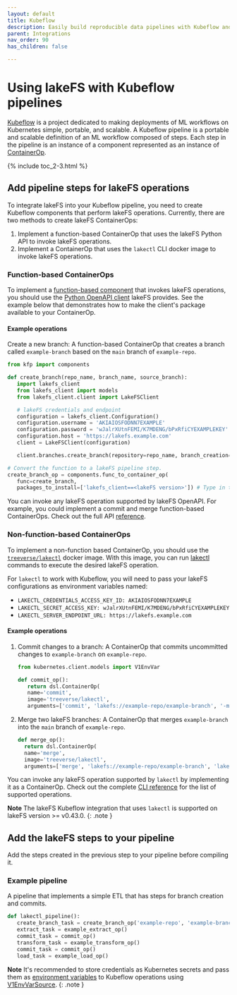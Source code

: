 ```yaml
---
layout: default
title: Kubeflow
description: Easily build reproducible data pipelines with Kubeflow and lakeFS using commits, without modifying the code or logic of your job.
parent: Integrations
nav_order: 90
has_children: false

---
```

# Using lakeFS with Kubeflow pipelines
[Kubeflow](https://www.kubeflow.org/docs/about/kubeflow/) is a project dedicated to making deployments of ML workflows on Kubernetes simple, portable, and scalable.
A Kubeflow pipeline is a portable and scalable definition of an ML workflow composed of steps. Each step in the pipeline is an instance of a component represented as an instance of [ContainerOp](https://kf-pipelines.readthedocs.io/en/latest/source/kfp.dsl.html#kfp.dsl.ContainerOp).

{% include toc_2-3.html %}


## Add pipeline steps for lakeFS operations

To integrate lakeFS into your Kubeflow pipeline, you need to create Kubeflow components that perform lakeFS operations.
Currently, there are two methods to create lakeFS ContainerOps:
1. Implement a function-based ContainerOp that uses the lakeFS Python API to invoke lakeFS operations.
1. Implement a ContainerOp that uses the `lakectl` CLI docker image to invoke lakeFS operations.

### Function-based ContainerOps

To implement a [function-based component](https://www.kubeflow.org/docs/components/pipelines/sdk/python-function-components/) that invokes lakeFS operations,
you should use the [Python OpenAPI client](python.md) lakeFS provides. See the example below that demonstrates how to make the client's package available to your ContainerOp.

#### Example operations

Create a new branch: A function-based ContainerOp that creates a branch called `example-branch` based on the `main` branch of `example-repo`.

```python
from kfp import components

def create_branch(repo_name, branch_name, source_branch):
   import lakefs_client
   from lakefs_client import models
   from lakefs_client.client import LakeFSClient

   # lakeFS credentials and endpoint
   configuration = lakefs_client.Configuration()
   configuration.username = 'AKIAIOSFODNN7EXAMPLE'
   configuration.password = 'wJalrXUtnFEMI/K7MDENG/bPxRfiCYEXAMPLEKEY'
   configuration.host = 'https://lakefs.example.com'
   client = LakeFSClient(configuration)

   client.branches.create_branch(repository=repo_name, branch_creation=models.BranchCreation(name=branch_name, source=source_branch))

# Convert the function to a lakeFS pipeline step.
create_branch_op = components.func_to_container_op(
   func=create_branch,
   packages_to_install=['lakefs_client==<lakeFS version>']) # Type in the lakeFS version you are using
```

You can invoke any lakeFS operation supported by lakeFS OpenAPI. For example, you could implement a commit and merge function-based ContainerOps.
Check out the full API [reference](https://docs.lakefs.io/reference/api.html).

### Non-function-based ContainerOps

To implement a non-function based ContainerOp, you should use the [`treeverse/lakectl`](https://hub.docker.com/r/treeverse/lakectl) docker image.
With this image, you can run [lakectl](/reference/cli.html) commands to execute the desired lakeFS operation.

For `lakectl` to work with Kubeflow, you will need to pass your lakeFS configurations as environment variables named:

* `LAKECTL_CREDENTIALS_ACCESS_KEY_ID: AKIAIOSFODNN7EXAMPLE`
* `LAKECTL_SECRET_ACCESS_KEY: wJalrXUtnFEMI/K7MDENG/bPxRfiCYEXAMPLEKEY`
* `LAKECTL_SERVER_ENDPOINT_URL: https://lakefs.example.com`

#### Example operations

1. Commit changes to a branch: A ContainerOp that commits uncommitted changes to `example-branch` on `example-repo`.

   ```python
   from kubernetes.client.models import V1EnvVar

   def commit_op():
      return dsl.ContainerOp(
      name='commit',
      image='treeverse/lakectl',
      arguments=['commit', 'lakefs://example-repo/example-branch', '-m', 'commit message']).add_env_variable(V1EnvVar(name='LAKECTL_CREDENTIALS_ACCESS_KEY_ID',value='AKIAIOSFODNN7EXAMPLE')).add_env_variable(V1EnvVar(name='LAKECTL_CREDENTIALS_SECRET_ACCESS_KEY',value='wJalrXUtnFEMI/K7MDENG/bPxRfiCYEXAMPLEKEY')).add_env_variable(V1EnvVar(name='LAKECTL_SERVER_ENDPOINT_URL',value='https://lakefs.example.com'))
   ```

1. Merge two lakeFS branches: A ContainerOp that merges `example-branch` into the `main` branch of `example-repo`.

   ```python
   def merge_op():
     return dsl.ContainerOp(
     name='merge',
     image='treeverse/lakectl',
     arguments=['merge', 'lakefs://example-repo/example-branch', 'lakefs://example-repo/main']).add_env_variable(V1EnvVar(name='LAKECTL_CREDENTIALS_ACCESS_KEY_ID',value='AKIAIOSFODNN7EXAMPLE')).add_env_variable(V1EnvVar(name='LAKECTL_CREDENTIALS_SECRET_ACCESS_KEY',value='wJalrXUtnFEMI/K7MDENG/bPxRfiCYEXAMPLEKEY')).add_env_variable(V1EnvVar(name='LAKECTL_SERVER_ENDPOINT_URL',value='https://lakefs.example.com'))
   ```

You can invoke any lakeFS operation supported by `lakectl` by implementing it as a ContainerOp. Check out the complete [CLI reference](../reference/cli.md) for the list of supported operations.


**Note**
The lakeFS Kubeflow integration that uses `lakectl` is supported on lakeFS version >= v0.43.0.
{: .note }

## Add the lakeFS steps to your pipeline

Add the steps created in the previous step to your pipeline before compiling it.

### Example pipeline

A pipeline that implements a simple ETL that has steps for branch creation and commits.

```python
def lakectl_pipeline():
   create_branch_task = create_branch_op('example-repo', 'example-branch', 'main') # A function-based component
   extract_task = example_extract_op()
   commit_task = commit_op()
   transform_task = example_transform_op()
   commit_task = commit_op()
   load_task = example_load_op()
```


**Note**
It's recommended to store credentials as Kubernetes secrets and pass them as [environment variables](https://kubernetes.io/docs/concepts/configuration/secret/#using-secrets-as-environment-variables ) to Kubeflow operations using [V1EnvVarSource](https://github.com/kubernetes-client/python/blob/master/kubernetes/docs/V1EnvVarSource.md).
{: .note }
